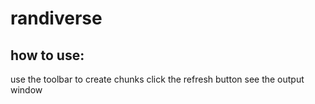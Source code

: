 # randiverse

## how to use:

use the toolbar to create chunks
click the refresh button 
see the output window
